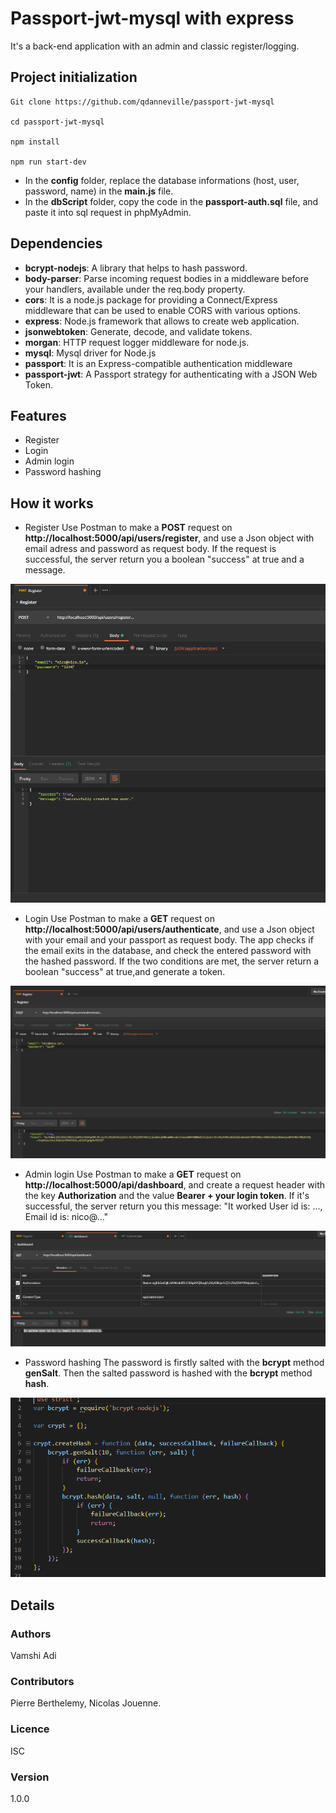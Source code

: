 # Passport-jwt-mysql with express

It's a back-end application with an admin and classic register/logging.

## Project initialization
 ```
 Git clone https://github.com/qdanneville/passport-jwt-mysql
 
 cd passport-jwt-mysql

 npm install

 npm run start-dev
 ```

 * In the **config** folder, replace the database informations (host, user, password, name) in the **main.js** file.
 * In the **dbScript** folder, copy the code in the **passport-auth.sql** file, and paste it into sql request in phpMyAdmin.

## Dependencies
* **bcrypt-nodejs**: A library that helps to hash password.
* **body-parser**: Parse incoming request bodies in a middleware before your handlers, available under the req.body property.
* **cors**: It is a node.js package for providing a Connect/Express middleware that can be used to enable CORS with various options.
* **express**: Node.js framework that allows to create web application.
* **jsonwebtoken**: Generate, decode, and validate tokens.
* **morgan**: HTTP request logger middleware for node.js.
* **mysql**: Mysql driver for Node.js
* **passport**: It is an Express-compatible authentication middleware
* **passport-jwt**: A Passport strategy for authenticating with a JSON Web Token.

## Features
* Register
* Login
* Admin login
* Password hashing

## How it works
* Register
Use Postman to make a **POST** request on **http://localhost:5000/api/users/register**, and use a Json object with email adress and password as request body. If the request is successful, the server return you a boolean "success" at true and a message.

![](./capture_TP/register_post.PNG)

* Login
Use Postman to make a **GET** request on **http://localhost:5000/api/users/authenticate**, and use a Json object with your email and your passport as request body. The app checks if the email exits in the database, and check the entered password with the hashed password. If the two conditions are met, the server return a boolean "success" at true,and generate a token.

![](./capture_TP/authenticate.PNG)

* Admin login
Use Postman to make a **GET** request on **http://localhost:5000/api/dashboard**, and create a request header with the key **Authorization** and the value **Bearer + your login token**. If it's successful, the server return you this message: "It worked User id is: ..., Email id is: nico@..."

![](./capture_TP/dashboard.PNG)

* Password hashing
The password is firstly salted with the **bcrypt** method **genSalt**. Then the salted password is hashed with the **bcrypt** method **hash**.

![](./capture_TP/createHash.PNG)


## Details
### Authors
Vamshi Adi

### Contributors
Pierre Berthelemy, Nicolas Jouenne.

### Licence
ISC

### Version
1.0.0
